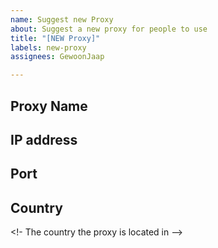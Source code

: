 ```yaml
---
name: Suggest new Proxy
about: Suggest a new proxy for people to use
title: "[NEW Proxy]"
labels: new-proxy
assignees: GewoonJaap

---
```


## Proxy Name

<!-- The proxy name, this will appear on the website -->

## IP address

<!-- The IP address of the proxy -->

## Port

<!-- The port of the proxy -->

## Country

<!- The country the proxy is located in -->
